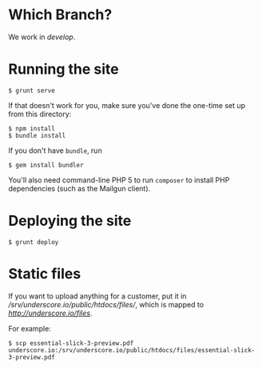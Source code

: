 # Which Branch?

We work in _develop_.

# Running the site

    $ grunt serve

If that doesn't work for you, make sure you've done the one-time set up from this directory:

    $ npm install
    $ bundle install

If you don't have `bundle`, run

    $ gem install bundler

You'll also need command-line PHP 5 to run `composer` to install PHP dependencies (such as the Mailgun client).

# Deploying the site

    $ grunt deploy

# Static files

If you want to upload anything for a customer, put it in _/srv/underscore.io/public/htdocs/files/_, which is mapped to _http://underscore.io/files_.

For example:

    $ scp essential-slick-3-preview.pdf  underscore.io:/srv/underscore.io/public/htdocs/files/essential-slick-3-preview.pdf
